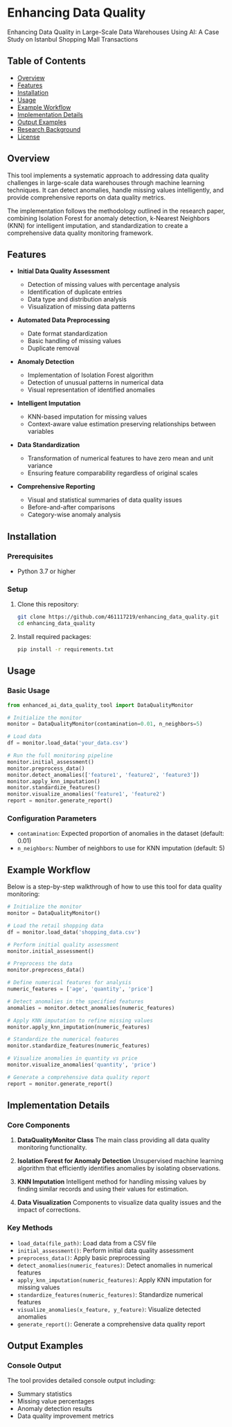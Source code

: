 # Enhancing Data Quality

Enhancing Data Quality in Large-Scale Data Warehouses Using AI: A Case Study on Istanbul Shopping Mall Transactions

## Table of Contents
- [Overview](#overview)
- [Features](#features)
- [Installation](#installation)
- [Usage](#usage)
- [Example Workflow](#example-workflow)
- [Implementation Details](#implementation-details)
- [Output Examples](#output-examples)
- [Research Background](#research-background)
- [License](#license)

## Overview

This tool implements a systematic approach to addressing data quality challenges in large-scale data warehouses through machine learning techniques. It can detect anomalies, handle missing values intelligently, and provide comprehensive reports on data quality metrics.

The implementation follows the methodology outlined in the research paper, combining Isolation Forest for anomaly detection, k-Nearest Neighbors (KNN) for intelligent imputation, and standardization to create a comprehensive data quality monitoring framework.

## Features

- **Initial Data Quality Assessment**
  - Detection of missing values with percentage analysis
  - Identification of duplicate entries
  - Data type and distribution analysis
  - Visualization of missing data patterns

- **Automated Data Preprocessing**
  - Date format standardization
  - Basic handling of missing values
  - Duplicate removal

- **Anomaly Detection**
  - Implementation of Isolation Forest algorithm
  - Detection of unusual patterns in numerical data
  - Visual representation of identified anomalies

- **Intelligent Imputation**
  - KNN-based imputation for missing values
  - Context-aware value estimation preserving relationships between variables

- **Data Standardization**
  - Transformation of numerical features to have zero mean and unit variance
  - Ensuring feature comparability regardless of original scales

- **Comprehensive Reporting**
  - Visual and statistical summaries of data quality issues
  - Before-and-after comparisons
  - Category-wise anomaly analysis

## Installation

### Prerequisites
- Python 3.7 or higher

### Setup
1. Clone this repository:
   ```bash
   git clone https://github.com/461117219/enhancing_data_quality.git
   cd enhancing_data_quality
   ```

2. Install required packages:
   ```bash
   pip install -r requirements.txt
   ```

## Usage

### Basic Usage
```python
from enhanced_ai_data_quality_tool import DataQualityMonitor

# Initialize the monitor
monitor = DataQualityMonitor(contamination=0.01, n_neighbors=5)

# Load data
df = monitor.load_data('your_data.csv')

# Run the full monitoring pipeline
monitor.initial_assessment()
monitor.preprocess_data()
monitor.detect_anomalies(['feature1', 'feature2', 'feature3'])
monitor.apply_knn_imputation()
monitor.standardize_features()
monitor.visualize_anomalies('feature1', 'feature2')
report = monitor.generate_report()
```

### Configuration Parameters

- `contamination`: Expected proportion of anomalies in the dataset (default: 0.01)
- `n_neighbors`: Number of neighbors to use for KNN imputation (default: 5)

## Example Workflow

Below is a step-by-step walkthrough of how to use this tool for data quality monitoring:

```python
# Initialize the monitor
monitor = DataQualityMonitor()

# Load the retail shopping data
df = monitor.load_data('shopping_data.csv')

# Perform initial quality assessment
monitor.initial_assessment()

# Preprocess the data
monitor.preprocess_data()

# Define numerical features for analysis
numeric_features = ['age', 'quantity', 'price']

# Detect anomalies in the specified features
anomalies = monitor.detect_anomalies(numeric_features)

# Apply KNN imputation to refine missing values
monitor.apply_knn_imputation(numeric_features)

# Standardize the numerical features
monitor.standardize_features(numeric_features)

# Visualize anomalies in quantity vs price
monitor.visualize_anomalies('quantity', 'price')

# Generate a comprehensive data quality report
report = monitor.generate_report()
```

## Implementation Details

### Core Components

1. **DataQualityMonitor Class**
   The main class providing all data quality monitoring functionality.

2. **Isolation Forest for Anomaly Detection**
   Unsupervised machine learning algorithm that efficiently identifies anomalies by isolating observations.

3. **KNN Imputation**
   Intelligent method for handling missing values by finding similar records and using their values for estimation.

4. **Data Visualization**
   Components to visualize data quality issues and the impact of corrections.

### Key Methods

- `load_data(file_path)`: Load data from a CSV file
- `initial_assessment()`: Perform initial data quality assessment
- `preprocess_data()`: Apply basic preprocessing
- `detect_anomalies(numeric_features)`: Detect anomalies in numerical features
- `apply_knn_imputation(numeric_features)`: Apply KNN imputation for missing values
- `standardize_features(numeric_features)`: Standardize numerical features
- `visualize_anomalies(x_feature, y_feature)`: Visualize detected anomalies
- `generate_report()`: Generate a comprehensive data quality report

## Output Examples


### Console Output

The tool provides detailed console output including:
- Summary statistics
- Missing value percentages
- Anomaly detection results
- Data quality improvement metrics
